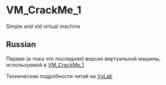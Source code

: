 # VM_CrackMe_1
Simple and old virtual machine

## Russian 
Первая (и пока что последняя) версия виртуальной машины, используемой в [VM_CrackMe_1](https://forum.reverse4you.org/showthread.php?t=1943)

Технические подробности читай на [VxLab](http://vxlab.info/?p=665)
